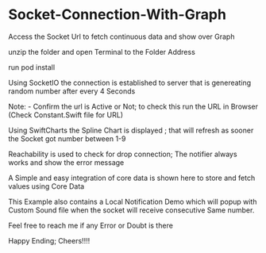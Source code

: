 # Socket-Connection-With-Graph
Access the Socket Url to fetch continuous data and show over Graph

unzip the folder and open Terminal to the Folder Address

run pod install

Using SocketIO the connection is established to server that is genereating random number after every 4 Seconds

Note: - Confirm the url is Active or Not; to check this run the URL in Browser (Check Constant.Swift file for URL)

Using SwiftCharts the Spline Chart is displayed ; that will refresh as sooner the Socket got number between 1-9

Reachability is used to check for drop connection; The notifier always works and show the error message

A Simple and easy integration of core data is shown here to store and fetch values using Core Data

This Example also contains a Local Notification Demo which will popup with Custom Sound file when the socket will receive consecutive Same number.

Feel free to reach me if any Error or Doubt is there

Happy Ending; Cheers!!!!
